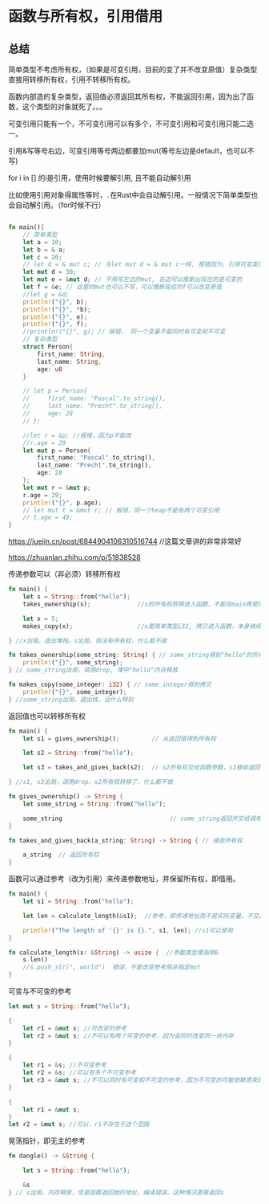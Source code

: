 # 函数与所有权，引用借用

## 总结

简单类型不考虑所有权，（如果是可变引用，目前的变了并不改变原值）复杂类型直接用转移所有权，引用不转移所有权。

函数内部造的复杂类型，返回值必须返回其所有权，不能返回引用，因为出了函数，这个类型的对象就死了。。。

可变引用只能有一个，不可变引用可以有多个，不可变引用和可变引用只能二选一。

引用&写等号右边，可变引用等号两边都要加mut(等号左边是default，也可以不写)

for i in [] 的i是引用，使用时候要解引用, 且不能自动解引用

比如使用引用对象得属性等时，`.`在Rust中会自动解引用。一般情况下简单类型也会自动解引用。（for时候不行）

```rust

fn main(){
    // 简单类型
    let a = 10;
    let b = & a;
    let c = 20;
    // let d = & mut c; // 与let mut d = & mut c一样, 报错因为，引用可变类型的前提是c是可变的
    let mut d = 30;
    let mut e = &mut d; // 不用写左边的mut, 右边可以推断出现在的是可变的
    let f = &e; // 这里的mut也可以不写，可以推断现在的f可以改变原值
    //let g = &d;
    println!("{}", b);
    println!("{}", *b);
    println!("{}", e);
    println!("{}", f);
    //println!("{}", g); // 报错， 同一个变量不能同时有可变和不可变
    // 复杂类型
    struct Person{
        first_name: String,
        last_name: String,
        age: u8
    }

    // let p = Person{
    //     first_name: "Pascal".to_string(),
    //     last_name: "Precht".to_string(),
    //     age: 28
    // };

    //let r = &p; //报错，因为p不能改
    //r.age = 29
    let mut p = Person{
        first_name: "Pascal".to_string(),
        last_name: "Precht".to_string(),
        age: 28
    };
    let mut r = &mut p;
    r.age = 29;
    println!("{}", p.age);
    // let mut t = &mut r; // 报错，同一个heap不能有两个可变引用
    // t.age = 49;
}
```



<https://juejin.cn/post/6844904106310516744> //这篇文章讲的非常非常好

<https://zhuanlan.zhihu.com/p/51838528>

传递参数可以（非必须）转移所有权

```rust
fn main() {
    let s = String::from("hello"); 
    takes_ownership(s);             //s的所有权转移进入函数，不能在main再使用s

    let x = 5;                      
    makes_copy(x);                  //x是简单类型i32, 拷贝进入函数，本身继续存在

} //x出局，退出堆栈。s出局，但没有所有权，什么都不做

fn takes_ownership(some_string: String) { // some_string得到"hello"的所有权
    println!("{}", some_string);
} // some_string出局，调用drop, 堆中"hello"内存释放

fn makes_copy(some_integer: i32) { // some_integer得到拷贝
    println!("{}", some_integer);
} //some_string出局，退出栈，没什么特别
```

返回值也可以转移所有权

```rust
fn main() {
    let s1 = gives_ownership();         // 从返回值得到所有权

    let s2 = String::from("hello");    

    let s3 = takes_and_gives_back(s2);  // s2所有权交给函数参数，s3接收返回值所有权

} //s1, s3出局，调用drop。s2所有权转移了，什么都不做

fn gives_ownership() -> String { 
    let some_string = String::from("hello"); 

    some_string                              // some_string返回并交给调用者所有权
}

fn takes_and_gives_back(a_string: String) -> String { // 接收所有权

    a_string  // 返回所有权
}
```

函数可以通过参考（改为引用）来传递参数地址，并保留所有权，即借用。

```rust
fn main() {
    let s1 = String::from("hello");

    let len = calculate_length(&s1);  //参考，即传递地址而不是实际变量，不交出所有权，即借用

    println!("The length of '{}' is {}.", s1, len); //s1可以使用
}

fn calculate_length(s: &String) -> usize {  //参数类型需指明&
    s.len()
    //s.push_str(", world")  错误，不能改变参考除非指定mut
}
```

可变与不可变的参考

```rust
let mut s = String::from("hello");

{
    let r1 = &mut s; //可改变的参考
    let r2 = &mut s; //不可以有两个可变的参考，因为会同时改变同一块内存
}

{
    let r1 = &s; //不可变参考
    let r2 = &s; //可以有多个不可变参考
    let r3 = &mut s; //不可以同时有可变和不可变的参考，因为不可变的可能依赖原来的值
}

{
    let r1 = &mut s;
}
let r2 = &mut s; //可以，r1不存在于这个范围
```

晃荡指针，即无主的参考

```rust
fn dangle() -> &String {

    let s = String::from("hello");

    &s
} // s出局，内存释放，但是函数返回她的地址。编译错误。这种情况直接返回s
```